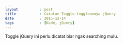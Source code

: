 ```yaml
---
layout          : post
title           : Catatan Toggle-toggleannya jQuery
date            : 2015-12-14
tags            : [Kode, jQuery]
---
```


Toggle jQuery ini perlu dicatat biar ngak searching mulu.

<script src="https://gist.github.com/nadymain/5ef4e8b93c14195f1ffd.js"></script>